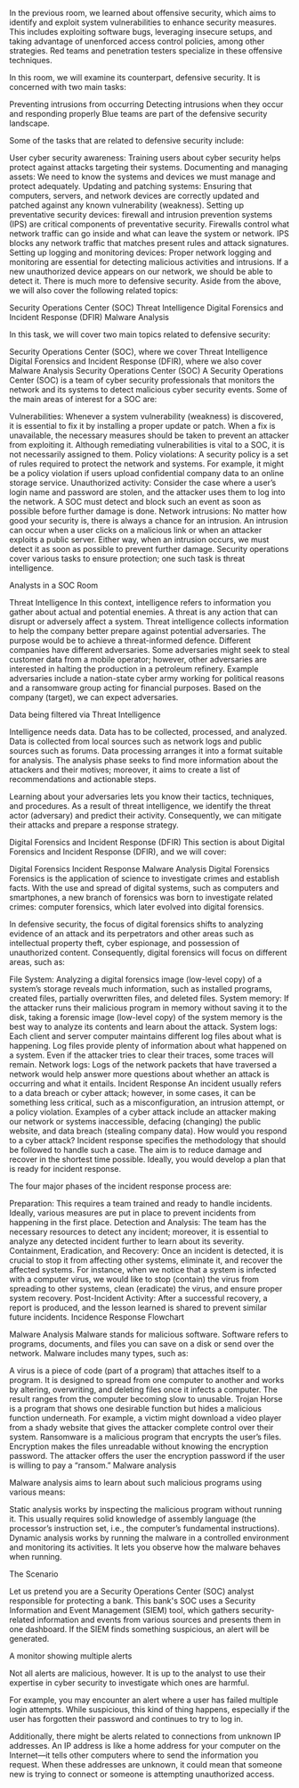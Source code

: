 In the previous room, we learned about offensive security, which aims to identify and exploit system vulnerabilities to enhance security measures. This includes exploiting software bugs, leveraging insecure setups, and taking advantage of unenforced access control policies, among other strategies. Red teams and penetration testers specialize in these offensive techniques.

In this room, we will examine its counterpart, defensive security. It is concerned with two main tasks:

Preventing intrusions from occurring
Detecting intrusions when they occur and responding properly
Blue teams are part of the defensive security landscape.

 

Some of the tasks that are related to defensive security include:

User cyber security awareness: Training users about cyber security helps protect against attacks targeting their systems.
Documenting and managing assets: We need to know the systems and devices we must manage and protect adequately.
Updating and patching systems: Ensuring that computers, servers, and network devices are correctly updated and patched against any known vulnerability (weakness).
Setting up preventative security devices: firewall and intrusion prevention systems (IPS) are critical components of preventative security. Firewalls control what network traffic can go inside and what can leave the system or network. IPS blocks any network traffic that matches present rules and attack signatures.
Setting up logging and monitoring devices: Proper network logging and monitoring are essential for detecting malicious activities and intrusions. If a new unauthorized device appears on our network, we should be able to detect it.
There is much more to defensive security. Aside from the above, we will also cover the following related topics:

Security Operations Center (SOC)
Threat Intelligence
Digital Forensics and Incident Response (DFIR)
Malware Analysis



In this task, we will cover two main topics related to defensive security:

Security Operations Center (SOC), where we cover Threat Intelligence
Digital Forensics and Incident Response (DFIR), where we also cover Malware Analysis
Security Operations Center (SOC)
A Security Operations Center (SOC) is a team of cyber security professionals that monitors the network and its systems to detect malicious cyber security events. Some of the main areas of interest for a SOC are:

Vulnerabilities: Whenever a system vulnerability (weakness) is discovered, it is essential to fix it by installing a proper update or patch. When a fix is unavailable, the necessary measures should be taken to prevent an attacker from exploiting it. Although remediating vulnerabilities is vital to a SOC, it is not necessarily assigned to them.
Policy violations: A security policy is a set of rules required to protect the network and systems. For example, it might be a policy violation if users upload confidential company data to an online storage service.
Unauthorized activity: Consider the case where a user’s login name and password are stolen, and the attacker uses them to log into the network. A SOC must detect and block such an event as soon as possible before further damage is done.
Network intrusions: No matter how good your security is, there is always a chance for an intrusion. An intrusion can occur when a user clicks on a malicious link or when an attacker exploits a public server. Either way, when an intrusion occurs, we must detect it as soon as possible to prevent further damage.
Security operations cover various tasks to ensure protection; one such task is threat intelligence.

Analysts in a SOC Room

Threat Intelligence
In this context, intelligence refers to information you gather about actual and potential enemies. A threat is any action that can disrupt or adversely affect a system. Threat intelligence collects information to help the company better prepare against potential adversaries. The purpose would be to achieve a threat-informed defence. Different companies have different adversaries. Some adversaries might seek to steal customer data from a mobile operator; however, other adversaries are interested in halting the production in a petroleum refinery. Example adversaries include a nation-state cyber army working for political reasons and a ransomware group acting for financial purposes. Based on the company (target), we can expect adversaries.

Data being filtered via Threat Intelligence

Intelligence needs data. Data has to be collected, processed, and analyzed. Data is collected from local sources such as network logs and public sources such as forums. Data processing arranges it into a format suitable for analysis. The analysis phase seeks to find more information about the attackers and their motives; moreover, it aims to create a list of recommendations and actionable steps.

Learning about your adversaries lets you know their tactics, techniques, and procedures. As a result of threat intelligence, we identify the threat actor (adversary) and predict their activity. Consequently, we can mitigate their attacks and prepare a response strategy.

Digital Forensics and Incident Response (DFIR)
This section is about Digital Forensics and Incident Response (DFIR), and we will cover:

Digital Forensics
Incident Response
Malware Analysis
Digital Forensics
Forensics is the application of science to investigate crimes and establish facts. With the use and spread of digital systems, such as computers and smartphones, a new branch of forensics was born to investigate related crimes: computer forensics, which later evolved into digital forensics.

In defensive security, the focus of digital forensics shifts to analyzing evidence of an attack and its perpetrators and other areas such as intellectual property theft, cyber espionage, and possession of unauthorized content. Consequently, digital forensics will focus on different areas, such as:

File System: Analyzing a digital forensics image (low-level copy) of a system’s storage reveals much information, such as installed programs, created files, partially overwritten files, and deleted files.
System memory: If the attacker runs their malicious program in memory without saving it to the disk, taking a forensic image (low-level copy) of the system memory is the best way to analyze its contents and learn about the attack.
System logs: Each client and server computer maintains different log files about what is happening. Log files provide plenty of information about what happened on a system. Even if the attacker tries to clear their traces, some traces will remain.
Network logs: Logs of the network packets that have traversed a network would help answer more questions about whether an attack is occurring and what it entails.
Incident Response
An incident usually refers to a data breach or cyber attack; however, in some cases, it can be something less critical, such as a misconfiguration, an intrusion attempt, or a policy violation. Examples of a cyber attack include an attacker making our network or systems inaccessible, defacing (changing) the public website, and data breach (stealing company data). How would you respond to a cyber attack? Incident response specifies the methodology that should be followed to handle such a case. The aim is to reduce damage and recover in the shortest time possible. Ideally, you would develop a plan that is ready for incident response.

The four major phases of the incident response process are:

Preparation: This requires a team trained and ready to handle incidents. Ideally, various measures are put in place to prevent incidents from happening in the first place.
Detection and Analysis: The team has the necessary resources to detect any incident; moreover, it is essential to analyze any detected incident further to learn about its severity.
Containment, Eradication, and Recovery: Once an incident is detected, it is crucial to stop it from affecting other systems, eliminate it, and recover the affected systems. For instance, when we notice that a system is infected with a computer virus, we would like to stop (contain) the virus from spreading to other systems, clean (eradicate) the virus, and ensure proper system recovery.
Post-Incident Activity: After a successful recovery, a report is produced, and the lesson learned is shared to prevent similar future incidents.
Incidence Response Flowchart

Malware Analysis
Malware stands for malicious software. Software refers to programs, documents, and files you can save on a disk or send over the network. Malware includes many types, such as:

A virus is a piece of code (part of a program) that attaches itself to a program. It is designed to spread from one computer to another and works by altering, overwriting, and deleting files once it infects a computer. The result ranges from the computer becoming slow to unusable.
Trojan Horse is a program that shows one desirable function but hides a malicious function underneath. For example, a victim might download a video player from a shady website that gives the attacker complete control over their system.
Ransomware is a malicious program that encrypts the user’s files. Encryption makes the files unreadable without knowing the encryption password. The attacker offers the user the encryption password if the user is willing to pay a “ransom.”
Malware analysis

Malware analysis aims to learn about such malicious programs using various means:

Static analysis works by inspecting the malicious program without running it. This usually requires solid knowledge of assembly language (the processor’s instruction set, i.e., the computer’s fundamental instructions).
Dynamic analysis works by running the malware in a controlled environment and monitoring its activities. It lets you observe how the malware behaves when running.


The Scenario

Let us pretend you are a Security Operations Center (SOC) analyst responsible for protecting a bank. This bank's SOC uses a Security Information and Event Management (SIEM) tool, which gathers security-related information and events from various sources and presents them in one dashboard. If the SIEM finds something suspicious, an alert will be generated.

A monitor showing multiple alerts

Not all alerts are malicious, however. It is up to the analyst to use their expertise in cyber security to investigate which ones are harmful.

For example, you may encounter an alert where a user has failed multiple login attempts. While suspicious, this kind of thing happens, especially if the user has forgotten their password and continues to try to log in. 

Additionally, there might be alerts related to connections from unknown IP addresses. An IP address is like a home address for your computer on the Internet—it tells other computers where to send the information you request. When these addresses are unknown, it could mean that someone new is trying to connect or someone is attempting unauthorized access.

